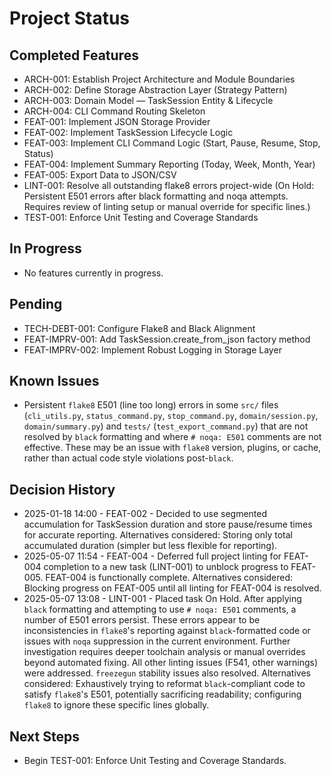 # Project Status

## Completed Features
- ARCH-001: Establish Project Architecture and Module Boundaries
- ARCH-002: Define Storage Abstraction Layer (Strategy Pattern)
- ARCH-003: Domain Model — TaskSession Entity & Lifecycle
- ARCH-004: CLI Command Routing Skeleton
- FEAT-001: Implement JSON Storage Provider
- FEAT-002: Implement TaskSession Lifecycle Logic
- FEAT-003: Implement CLI Command Logic (Start, Pause, Resume, Stop, Status)
- FEAT-004: Implement Summary Reporting (Today, Week, Month, Year)
- FEAT-005: Export Data to JSON/CSV
- LINT-001: Resolve all outstanding flake8 errors project-wide (On Hold: Persistent E501 errors after black formatting and noqa attempts. Requires review of linting setup or manual override for specific lines.)
- TEST-001: Enforce Unit Testing and Coverage Standards

## In Progress
- No features currently in progress.

## Pending
- TECH-DEBT-001: Configure Flake8 and Black Alignment
- FEAT-IMPRV-001: Add TaskSession.create_from_json factory method
- FEAT-IMPRV-002: Implement Robust Logging in Storage Layer

## Known Issues
- Persistent `flake8` E501 (line too long) errors in some `src/` files (`cli_utils.py`, `status_command.py`, `stop_command.py`, `domain/session.py`, `domain/summary.py`) and `tests/` (`test_export_command.py`) that are not resolved by `black` formatting and where `# noqa: E501` comments are not effective. These may be an issue with `flake8` version, plugins, or cache, rather than actual code style violations post-`black`.

## Decision History
- 2025-01-18 14:00 - FEAT-002 - Decided to use segmented accumulation for TaskSession duration and store pause/resume times for accurate reporting. Alternatives considered: Storing only total accumulated duration (simpler but less flexible for reporting).
- 2025-05-07 11:54 - FEAT-004 - Deferred full project linting for FEAT-004 completion to a new task (LINT-001) to unblock progress to FEAT-005. FEAT-004 is functionally complete. Alternatives considered: Blocking progress on FEAT-005 until all linting for FEAT-004 is resolved.
- 2025-05-07 13:08 - LINT-001 - Placed task On Hold. After applying `black` formatting and attempting to use `# noqa: E501` comments, a number of E501 errors persist. These errors appear to be inconsistencies in `flake8`'s reporting against `black`-formatted code or issues with `noqa` suppression in the current environment. Further investigation requires deeper toolchain analysis or manual overrides beyond automated fixing. All other linting issues (F541, other warnings) were addressed. `freezegun` stability issues also resolved. Alternatives considered: Exhaustively trying to reformat `black`-compliant code to satisfy `flake8`'s E501, potentially sacrificing readability; configuring `flake8` to ignore these specific lines globally.

## Next Steps
- Begin TEST-001: Enforce Unit Testing and Coverage Standards.
